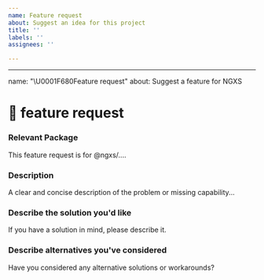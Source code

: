 ```yaml
---
name: Feature request
about: Suggest an idea for this project
title: ''
labels: ''
assignees: ''

---
```


---
name: "\U0001F680Feature request"
about: Suggest a feature for NGXS

# 🚀 feature request

### Relevant Package
<!-- Can you pin-point one or more @ngxs/* packages the are relevant for this feature request? -->
<!-- ✍️edit: --> This feature request is for @ngxs/....


### Description
<!-- ✍️--> A clear and concise description of the problem or missing capability...


### Describe the solution you'd like
<!-- ✍️--> If you have a solution in mind, please describe it.


### Describe alternatives you've considered
<!-- ✍️--> Have you considered any alternative solutions or workarounds?
